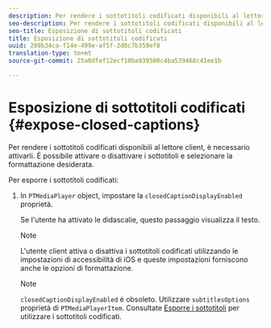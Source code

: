 ```yaml
---
description: Per rendere i sottotitoli codificati disponibili al lettore client, è necessario attivarli. È possibile attivare o disattivare i sottotitoli e selezionare la formattazione desiderata.
seo-description: Per rendere i sottotitoli codificati disponibili al lettore client, è necessario attivarli. È possibile attivare o disattivare i sottotitoli e selezionare la formattazione desiderata.
seo-title: Esposizione di sottotitoli codificati
title: Esposizione di sottotitoli codificati
uuid: 209b34ca-f14e-499e-af5f-2d8c7b359ef8
translation-type: tm+mt
source-git-commit: 25a0dfef12ecf10ba939500c4ba539468c41ee1b

---
```



# Esposizione di sottotitoli codificati {#expose-closed-captions}

Per rendere i sottotitoli codificati disponibili al lettore client, è necessario attivarli. È possibile attivare o disattivare i sottotitoli e selezionare la formattazione desiderata.

Per esporre i sottotitoli codificati:

1. In `PTMediaPlayer` object, impostare la `closedCaptionDisplayEnabled` proprietà.

   Se l&#39;utente ha attivato le didascalie, questo passaggio visualizza il testo.

   >[!NOTE]
   >
   >L&#39;utente client attiva o disattiva i sottotitoli codificati utilizzando le impostazioni di accessibilità di iOS e queste impostazioni forniscono anche le opzioni di formattazione.

   >[!NOTE]
   >
   >`closedCaptionDisplayEnabled` è obsoleto. Utilizzare `subtitlesOptions` proprietà di `PTMediaPlayerItem`. Consultate [Esporre i sottotitoli](../../tvsdk-1.4-for-ios/c-psdk-ios-1.4-closed-captioning-and-subtitles-ios/t-psdk-ios-1.4-subtitles-exposing-ios.md) per utilizzare i sottotitoli codificati.